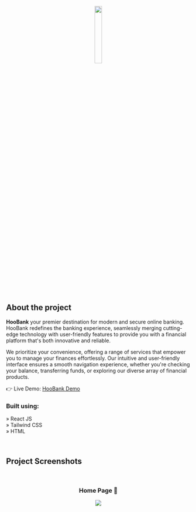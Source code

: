 <div align='center'><img style="width:20%" src='https://cdn.discordapp.com/attachments/1175025075448205375/1181038024054808616/image1.png?ex=657f9a5f&is=656d255f&hm=a06ad16651a8a2da143afa63b5fdba45e744ff150f0f7d2849092896ecd93ae3&'/></div>

<h2>About the project</h2>

<p><b>HooBank</b> your premier destination for modern and secure online banking. HooBank redefines the banking experience, seamlessly merging cutting-edge technology with user-friendly features to provide you with a financial platform that's both innovative and reliable. <br/>

We prioritize your convenience, offering a range of services that empower you to manage your finances effortlessly. Our intuitive and user-friendly interface ensures a smooth navigation experience, whether you're checking your balance, transferring funds, or exploring our diverse array of financial products.

</p>

👉 Live Demo: <a href='https://goev-five.vercel.app/'>HooBank Demo</a>

<h3>Built using:</h3>

» React JS <br>
» Tailwind CSS <br>
» HTML<br>

<br>

<h2>Project Screenshots</h2>
<br>
<h3 align='center'>Home Page 🏦</h3>

<div align='center'>
  <img src='https://cdn.discordapp.com/attachments/1175025075448205375/1181037543249149982/localhost_5173_.png?ex=657f99ec&is=656d24ec&hm=e5cb42007ca7931c1b1ccdb003dfed85939d8b5edee34a8000981c287ac4807f&'/>
</div>

<br><br>


